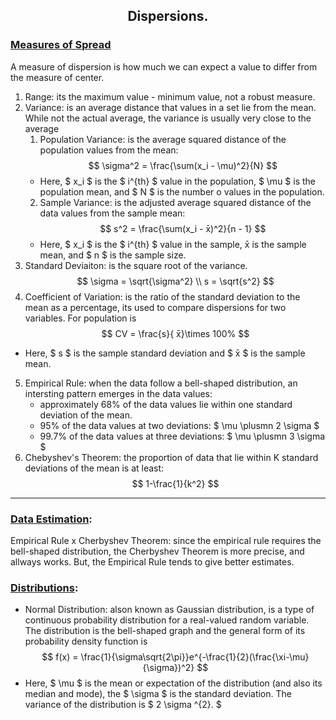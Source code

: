 ## <center> Dispersions. </center> 

### <u>Measures of Spread</u>
A measure of dispersion is how much we can expect a value to differ from the measure of center.

1. Range: its the maximum value - minimum value, not a robust measure.
2. Variance: is an average distance that values in a set lie from the mean. While not the actual average, the variance is usually very close to the average 
   1. Population Variance: is the average squared distance of the population values from the mean:
   $$
       \sigma^2 = \frac{\sum(x_i - \mu)^2}{N}
   $$
   * Here, $ x_i $ is the $ i^{th} $ value in the population, $ \mu $ is the population mean, and $ N $ is the number o values in the population.
   2. Sample Variance: is the adjusted average squared distance of the data values from the sample mean:
   $$
       s^2 = \frac{\sum(x_i - x̄)^2}{n - 1}
   $$
   * Here, $ x_i $ is the $ i^{th} $ value in the sample, x̄ is the sample mean, and $ n $ is the sample size.
3. Standard Deviaiton: is the square root of the variance.
$$
    \sigma = \sqrt{\sigma^2} \\
    s = \sqrt{s^2}
$$
4. Coefficient of Variation: is the ratio of the standard deviation to the mean as a percentage, its used to compare dispersions for two variables. For population is
$$
    CV = \frac{s}{ x̄}\times 100%
$$
* Here, $ s $ is the sample standard deviation and $ x̄ $ is the sample mean.
5. Empirical Rule: when the data follow a bell-shaped distribution, an intersting pattern emerges in the data values:
   * approximately 68% of the data values lie within one standard deviation of the mean.
   * 95% of the data values at two deviations: $ \mu \plusmn 2 \sigma $
   * 99.7% of the data values at three deviations: $ \mu \plusmn 3 \sigma $
6. Chebyshev's Theorem: the proportion of data that lie within K standard deviations of the mean is at least: 
$$ 
    1-\frac{1}{k^2} 
$$ 
----
### <u>Data Estimation</u>:
Empirical Rule x Cherbyshev Theorem: since the empirical rule requires the bell-shaped distribution, the Cherbyshev Theorem is more precise, and allways works. But, the Empirical Rule tends to give better estimates.

### <u>Distributions</u>:
* Normal Distribution: alson known as Gaussian distribution, is a type of continuous probability distribution for a real-valued random variable. The distribution is the bell-shaped graph and the general form of its probability density function is
$$
    f(x) = \frac{1}{\sigma\sqrt{2\pi}}e^{-\frac{1}{2}(\frac{\xi-\mu}{\sigma})^2}
$$
* Here, $ \mu $  is the mean or expectation of the distribution (and also its median and mode), the $ \sigma $ is the standard deviation. The variance of the distribution is $ 2 \sigma ^{2}. $ 